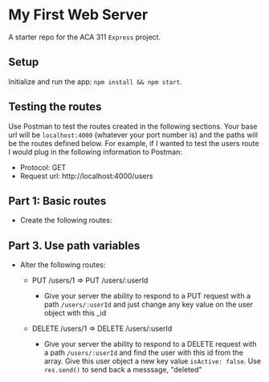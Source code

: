 # My First Web Server

A starter repo for the ACA 311 `Express` project.

## Setup

Initialize and run the app: `npm install && npm start`.

## Testing the routes

Use Postman to test the routes created in the following sections. Your base url will be `localhost:4000` (whatever your port number is) and the paths will be the routes defined below. For example, if I wanted to test the users route I would plug in the following information to Postman:

* Protocol: GET
* Request url: http://localhost:4000/users

## Part 1: Basic routes

* Create the following routes:

  <!-- * GET /users
    * Give your server the ability to respond to a GET request with a path "/users" and return the users array from state.js
    * Ex. `res.json(users)`

  * GET /users/1
    * Give your server the ability to respond to a GET request with a path "/users/1" and return the first user object from the users array from state.js -->

  <!-- * POST /users
    * Give your server the ability to respond to a POST request with a path "/users" and add a hard coded user object to the users array from state.js. Use `res.json()` to send the last user in the array (should be the new one) back to the client.
    * If you do another GET request you should see this added
    * You will need to create the hard coded user mentioned above -->
<!-- 
  * PUT /users/1
    * Give your server the ability to respond to a PUT request with a path "/users/1" and just change any key value (ex. name, occupation) on the first user object in the users array in state.js. Use `res.json()` to send this user back to the client. -->
<!-- 
  * DELETE /users/1
    * Give your server the ability to respond to a DELETE request with a path "/users/1" and remove the first item from the users array. Use `res.send()` to send back a messsage, "deleted" -->

<!-- ## Part 2. Body-parser module

* Require the `body-parser` module on the line below `require('express')`. (it has already been npm installed) -->

<!-- * Give your server the ability to handle a POST request with a path "/users" and add the data from the client to the users array

  * This means you will be adding `req.body`. Console log this to see what you get and don't forget to send an actual body with the request in Postman -->

  <!-- * Assign an _id property to the user object that is a number that increments by 1 each time.
    * To do this, set a variable called counter near the `{ users }` variable. Start it at the length of the users array -->

  <!-- * Use `res.json()` to send the user object back to the client. (if you do another GET request you should see this added) -->

## Part 3. Use path variables

* Alter the following routes:

  <!-- * GET /users/1 => GET /users/:userId
    * Give your server the ability to respond to a GET request with a path `/users/:userId` and return the user object from the users array that has the _id == userId -->

  * PUT /users/1 => PUT /users/:userId
    * Give your server the ability to respond to a PUT request with a path `/users/:userId` and just change any key value on the user object with this _id 

  * DELETE /users/1 => DELETE /users/:userId
    * Give your server the ability to respond to a DELETE request with a path `/users/:userId` and find the user with this id from the array. Give this user object a new key value `isActive: false`. Use `res.send()` to send back a messsage, "deleted"

